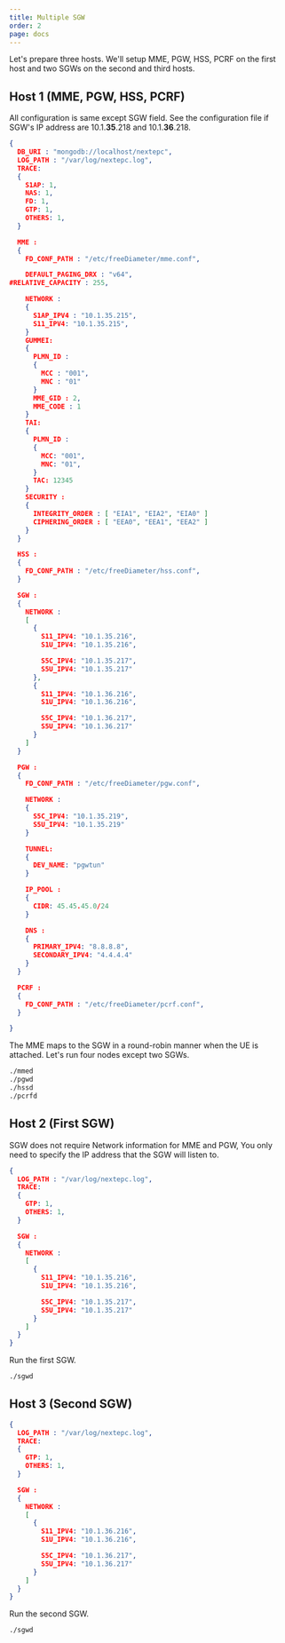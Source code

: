 ```yaml
---
title: Multiple SGW
order: 2
page: docs
---
```



Let's prepare three hosts. We'll setup MME, PGW, HSS, PCRF on the first host and two SGWs on the second and third hosts.

## Host 1 (MME, PGW, HSS, PCRF)

All configuration is same except SGW field. See the configuration file if SGW's IP address are 10.1.**35**.218 and 10.1.**36**.218.

```json
{
  DB_URI : "mongodb://localhost/nextepc",
  LOG_PATH : "/var/log/nextepc.log",
  TRACE:
  {
    S1AP: 1,
    NAS: 1,
    FD: 1,
    GTP: 1,
    OTHERS: 1,
  }

  MME :
  {
    FD_CONF_PATH : "/etc/freeDiameter/mme.conf",

    DEFAULT_PAGING_DRX : "v64",
#RELATIVE_CAPACITY : 255,

    NETWORK :
    {
      S1AP_IPV4 : "10.1.35.215",
      S11_IPV4: "10.1.35.215",
    }
    GUMMEI:
    {
      PLMN_ID : 
      {
        MCC : "001",
        MNC : "01"
      }
      MME_GID : 2,
      MME_CODE : 1
    }
    TAI:
    {
      PLMN_ID :
      {
        MCC: "001",
        MNC: "01",
      }
      TAC: 12345
    }
    SECURITY :
    {
      INTEGRITY_ORDER : [ "EIA1", "EIA2", "EIA0" ]
      CIPHERING_ORDER : [ "EEA0", "EEA1", "EEA2" ]
    }
  }

  HSS :
  {
    FD_CONF_PATH : "/etc/freeDiameter/hss.conf",
  }

  SGW :
  {
    NETWORK :
    [
      {
        S11_IPV4: "10.1.35.216",
        S1U_IPV4: "10.1.35.216",

        S5C_IPV4: "10.1.35.217",
        S5U_IPV4: "10.1.35.217"
      },
      {
        S11_IPV4: "10.1.36.216",
        S1U_IPV4: "10.1.36.216",

        S5C_IPV4: "10.1.36.217",
        S5U_IPV4: "10.1.36.217"
      }
    ]
  }

  PGW :
  {
    FD_CONF_PATH : "/etc/freeDiameter/pgw.conf",

    NETWORK :
    {
      S5C_IPV4: "10.1.35.219",
      S5U_IPV4: "10.1.35.219"
    }

    TUNNEL: 
    {
      DEV_NAME: "pgwtun"
    }

    IP_POOL :
    {
      CIDR: 45.45.45.0/24
    }

    DNS :
    {
      PRIMARY_IPV4: "8.8.8.8",
      SECONDARY_IPV4: "4.4.4.4"
    }
  }

  PCRF :
  {
    FD_CONF_PATH : "/etc/freeDiameter/pcrf.conf",
  }

}
```

The MME maps to the SGW in a round-robin manner when the UE is attached. Let's run four nodes except two SGWs.

```bash
./mmed
./pgwd
./hssd
./pcrfd
```

## Host 2 (First SGW)

SGW does not require Network information for MME and PGW, You only need to specify the IP address that the SGW will listen to.

```json
{
  LOG_PATH : "/var/log/nextepc.log",
  TRACE:
  {
    GTP: 1,
    OTHERS: 1,
  }

  SGW :
  {
    NETWORK :
    [
      {
        S11_IPV4: "10.1.35.216",
        S1U_IPV4: "10.1.35.216",

        S5C_IPV4: "10.1.35.217",
        S5U_IPV4: "10.1.35.217"
      }
    ]
  }
}
```

Run the first SGW.

```bash
./sgwd
```

## Host 3 (Second SGW)

```json
{
  LOG_PATH : "/var/log/nextepc.log",
  TRACE:
  {
    GTP: 1,
    OTHERS: 1,
  }

  SGW :
  {
    NETWORK :
    [
      {
        S11_IPV4: "10.1.36.216",
        S1U_IPV4: "10.1.36.216",

        S5C_IPV4: "10.1.36.217",
        S5U_IPV4: "10.1.36.217"
      }
    ]
  }
}
```

Run the second SGW.

```bash
./sgwd
```
